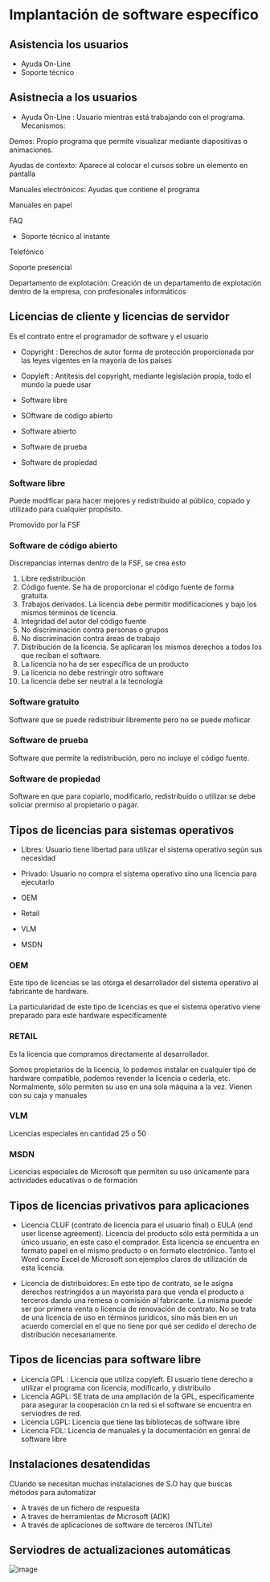 # Implantación de software específico

## Asistencia los usuarios

- Ayuda On-Line
- Soporte técnico

## Asistnecia a los usuarios

- Ayuda On-Line : Usuario mientras está trabajando con el programa. Mecanismos:

Demos: Propio programa que permite visualizar mediante diapositivas o animaciones.

Ayudas de contexto: Aparece al colocar el cursos sobre un elemento en pantalla

Manuales electrónicos: Ayudas que contiene el programa

Manuales en papel

FAQ

- Soporte técnico al instante

Telefónico

Soporte presencial

Departamento de explotación: Creación de un departamento de explotación dentro de la empresa, con profesionales informáticos

## Licencias de cliente y licencias de servidor

Es el contrato entre el programador de software y el usuario

- Copyright : Derechos de autor forma de protección proporcionada por las leyes vigentes en la mayoría de los países
- Copyleft : Antítesis del copyright, mediante legislación propia, todo el mundo la puede usar

- Software libre
- SOftware de código abierto
- Software abierto
- Software de prueba
- Software de propiedad

### Software libre

Puede modificar para hacer mejores y redistribuido al público, copiado y utilizado para cualquier propósito.

Promovido por la FSF

### Software de código abierto

Discrepancias internas dentro de la FSF, se crea esto

1. Libre redistribución
2. Código fuente. Se ha de proporcionar el código fuente de forma gratuita.
3. Trabajos derivados. La licencia debe permitir modificaciones y bajo los
mismos términos de licencia.
4. Integridad del autor del código fuente
5. No discriminación contra personas o grupos
6. No discriminación contra áreas de trabajo
7. Distribución de la licencia. Se aplicaran los mismos derechos a todos los
que reciban el software.
8. La licencia no ha de ser específica de un producto
9. La licencia no debe restringir otro software
10. La licencia debe ser neutral a la tecnología

### Software gratuito

Software que se puede redistribuir libremente pero no se puede mofiicar

### Software de prueba

Software que permite la redistribución, pero no incluye el código fuente.

### Software de propiedad

Software en que para copiarlo, modificarlo, redistribuido o utilizar se debe soliciar prermiso al propietario o pagar.

## Tipos de licencias para sistemas operativos

- Libres: Usuario tiene libertad para utilizar el sistema operativo según sus necesidad

- Privado: Usuario no compra el sistema operativo sino una licencia para ejecutarlo

- OEM
- Retail
- VLM
- MSDN

### OEM

Este tipo de licencias se las otorga el desarrollador del sistema operativo al fabricante de hardware.

La particularidad de este tipo de licencias es que el sistema operativo viene preparado para este hardware específicamente

### RETAIL

Es la licencia que compramos directamente al desarrollador.

Somos propietarios de la licencia, lo podemos instalar en cualquier tipo de hardware compatible, podemos revender la licencia o cederla, etc. Normalmente, sólo permiten su uso en una sola máquina a la vez. Vienen con su caja y manuales

### VLM

Licencias especiales en cantidad 25 o 50

### MSDN

Licencias especiales de Microsoft que permiten su uso únicamente para actividades educativas o de formación

## Tipos de licencias privativos para aplicaciones

- Licencia CLUF (contrato de licencia para el usuario final) o EULA (end user license
agreement). Licencia del producto sólo está permitida a un único usuario, en este
caso el comprador. Esta licencia se encuentra en formato papel en el mismo
producto o en formato electrónico. Tanto el Word como Excel de Microsoft son
ejemplos claros de utilización de esta licencia.

- Licencia de distribuidores: En este tipo de contrato, se le asigna derechos
restringidos a un mayorista para que venda el producto a terceros dando una
remesa o comisión al fabricante. La misma puede ser por primera venta o licencia
de renovación de contrato. No se trata de una licencia de uso en términos jurídicos,
sino más bien en un acuerdo comercial en el que no tiene por qué ser cedido el
derecho de distribución necesariamente.

## Tipos de licencias para software libre

- Licencia GPL : Licencia que utiliza copyleft. El usuario tiene derecho a utilizar el programa con licencia, modificarlo, y distribuilo
- Licencia AGPL: SE trata de una ampliación de la GPL, específicamente para asegurar la cooperación cn la red si el software se encuentra en serviodres de red.
- Licencia LGPL: Licencia que tiene las bibliotecas de software libre
- Licencia FDL: Licencia de manuales y la documentación en genral de software libre

## Instalaciones desatendidas

CUando se necesitan muchas instalaciones de S.O hay que buscas métodos para automatizar

- A través de un fichero de respuesta
- A traves de herramientas de Microsoft (ADK)
- A través de aplicaciones de software de terceros (NTLite)

## Serviodres de actualizaciones automáticas

![image](https://github.com/user-attachments/assets/b7e35015-c735-442e-99e0-9c17074f9153)







